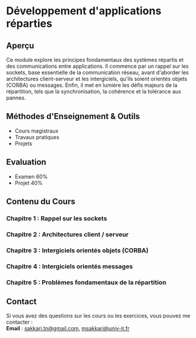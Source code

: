 # Développement d'applications réparties

## Aperçu
Ce module explore les principes fondamentaux des systèmes répartis et des communications entre applications. Il commence par un rappel sur les sockets, base essentielle de la communication réseau, avant d'aborder les architectures client-serveur et les intergiciels, qu'ils soient orientés objets (CORBA) ou messages. Enfin, il met en lumière les défis majeurs de la répartition, tels que la synchronisation, la cohérence et la tolérance aux pannes.
## Méthodes d'Enseignement & Outils
- Cours magistraux
- Travaux pratiques
- Projets

## Evaluation
- Examen    60% 
- Projet   40%

## Contenu du Cours

### Chapitre 1 : Rappel sur les sockets

### Chapitre 2 : Architectures client / serveur 

### Chapitre 3 : Intergiciels orientés objets (CORBA)

### Chapitre 4 : Intergiciels orientés messages

### Chapitre 5 : Problèmes fondamentaux de la répartition

## Contact

Si vous avez des questions sur les cours ou les exercices, vous pouvez me contacter :  
**Email** : sakkari.tn@gmail.com, msakkari@univ-lr.fr

